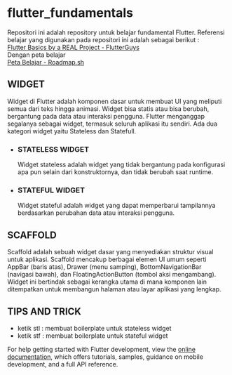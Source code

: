 # flutter_fundamentals

Repositori ini adalah repository untuk belajar fundamental Flutter.
Referensi belajar yang digunakan pada repositori ini adalah sebagai berikut :  
[Flutter Basics by a REAL Project - FlutterGuys](https://www.youtube.com/watch?v=D4nhaszNW4o)  
Dengan peta belajar  
[Peta Belajar - Roadmap.sh](https://roadmap.sh/flutter)

## WIDGET
Widget di Flutter adalah komponen dasar untuk membuat UI yang meliputi semua dari teks hingga animasi. Widget bisa statis atau bisa berubah, bergantung pada data atau interaksi pengguna. Flutter menganggap segalanya sebagai widget, termasuk seluruh aplikasi itu sendiri. Ada dua kategori widget yaitu Stateless dan Statefull.

- ### STATELESS WIDGET
    Widget stateless adalah widget yang tidak bergantung pada konfigurasi apa pun selain dari konstruktornya, dan tidak berubah saat runtime.

- ### STATEFUL WIDGET
    Widget stateful adalah widget yang dapat memperbarui tampilannya berdasarkan perubahan data atau interaksi pengguna.

## SCAFFOLD
Scaffold adalah sebuah widget dasar yang menyediakan struktur visual untuk aplikasi. Scaffold mencakup berbagai elemen UI umum seperti AppBar (baris atas), Drawer (menu samping), BottomNavigationBar (navigasi bawah), dan FloatingActionButton (tombol aksi mengambang). Widget ini bertindak sebagai kerangka utama di mana komponen lain ditempatkan untuk membangun halaman atau layar aplikasi yang lengkap.

## TIPS AND TRICK
- ketik stl : membuat boilerplate untuk stateless widget
- ketik stf : membuat boilerplate untuk stateful widget

For help getting started with Flutter development, view the
[online documentation](https://docs.flutter.dev/), which offers tutorials,
samples, guidance on mobile development, and a full API reference.
